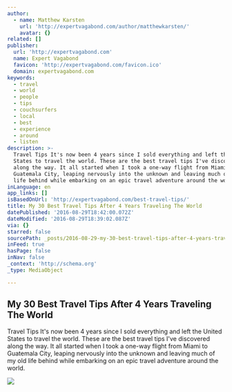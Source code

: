 ```yaml
---
author:
  - name: Matthew Karsten
    url: 'http://expertvagabond.com/author/matthewkarsten/'
    avatar: {}
related: []
publisher:
  url: 'http://expertvagabond.com'
  name: Expert Vagabond
  favicon: 'http://expertvagabond.com/favicon.ico'
  domain: expertvagabond.com
keywords:
  - travel
  - world
  - people
  - tips
  - couchsurfers
  - local
  - best
  - experience
  - around
  - listen
description: >-
  Travel Tips It's now been 4 years since I sold everything and left the United
  States to travel the world. These are the best travel tips I've discovered
  along the way. It all started when I took a one-way flight from Miami to
  Guatemala City, leaping nervously into the unknown and leaving much of my old
  life behind while embarking on an epic travel adventure around the world.
inLanguage: en
app_links: []
isBasedOnUrl: 'http://expertvagabond.com/best-travel-tips/'
title: My 30 Best Travel Tips After 4 Years Traveling The World
datePublished: '2016-08-29T18:42:00.072Z'
dateModified: '2016-08-29T18:39:02.087Z'
via: {}
starred: false
sourcePath: _posts/2016-08-29-my-30-best-travel-tips-after-4-years-traveling-the-world.md
inFeed: true
hasPage: false
inNav: false
_context: 'http://schema.org'
_type: MediaObject

---
```

<article style=""><h1>My 30 Best Travel Tips After 4 Years Traveling The World</h1><p>Travel Tips It's now been 4 years since I sold everything and left the United States to travel the world. These are the best travel tips I've discovered along the way. It all started when I took a one-way flight from Miami to Guatemala City, leaping nervously into the unknown and leaving much of my old life behind while embarking on an epic travel adventure around the world.</p><img src="https://expertvagabond.com/wp-content/uploads/best-travel-tips-facebook.jpg" /></article>